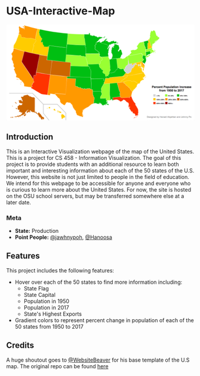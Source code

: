 # USA-Interactive-Map

![Interactive Map of the US](./screenshot.png)

## Introduction 
This is an Interactive Visualization webpage of the map of the United States. This is a project for CS 458 - Information Visualization. The goal of this project is to provide students with an additional resource to learn both important and interesting information about each of the 50 states of the U.S. However, this website is not just limited to people in the field of education. We intend for this webpage to be accessible for anyone and everyone who is curious to learn more about the United States. For now, the site is hosted on the OSU school servers, but may be transferred somewhere else at a later date. 

### Meta
- **State:** Production
- **Point People:** [@jawhnypoh](https://github.com/jawhnypoh), [@Hanoosa](https://github.com/Hanoosa)

## Features
This project includes the following features: 
* Hover over each of the 50 states to find more information including:
    * State Flag
    * State Capital
    * Population in 1950
    * Population in 2017 
    * State's Highest Exports
* Gradient colors to represent percent change in population of each of the 50 states from 1950 to 2017

## Credits
A huge shoutout goes to [@WebsiteBeaver](https://github.com/WebsiteBeaver) for his base template of the U.S map. The original repo can be found [here](https://github.com/WebsiteBeaver/interactive-and-responsive-svg-map-of-us-states-capitals)
